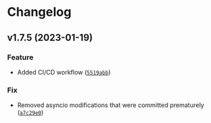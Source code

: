 # Changelog

<!--next-version-placeholder-->

## v1.7.5 (2023-01-19)
### Feature
* Added CI/CD workflow ([`5519abb`](https://github.com/swgoh-utils/comlink-python/commit/5519abb63f56cc1e4ec438c2fbb37d90788a435c))

### Fix
* Removed asyncio modifications that were committed prematurely ([`a7c29e0`](https://github.com/swgoh-utils/comlink-python/commit/a7c29e0960e6415863ceac46024df40229cba35d))
